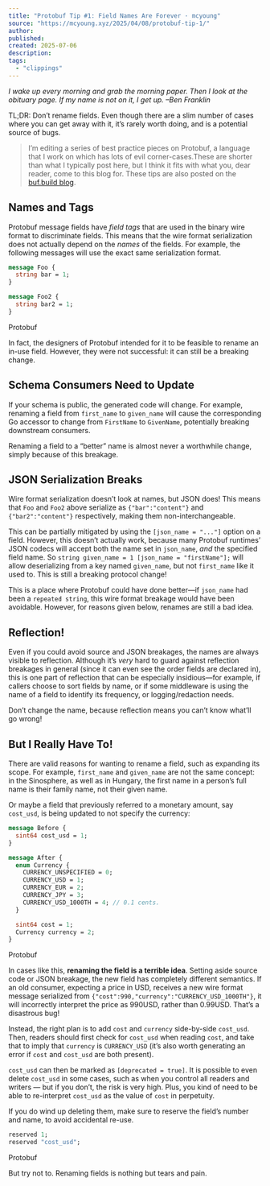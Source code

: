 ```yaml
---
title: "Protobuf Tip #1: Field Names Are Forever · mcyoung"
source: "https://mcyoung.xyz/2025/04/08/protobuf-tip-1/"
author:
published:
created: 2025-07-06
description:
tags:
  - "clippings"
---
```

*I wake up every morning and grab the morning paper. Then I look at the obituary page. If my name is not on it, I get up. –Ben Franklin*

TL;DR: Don’t rename fields. Even though there are a slim number of cases where you can get away with it, it’s rarely worth doing, and is a potential source of bugs.

> I’m editing a series of best practice pieces on Protobuf, a language that I work on which has lots of evil corner-cases.These are shorter than what I typically post here, but I think it fits with what you, dear reader, come to this blog for. These tips are also posted on the [buf.build blog](https://buf.build/blog/totw-1-field-names).

## Names and Tags

Protobuf message fields have *field tags* that are used in the binary wire format to discriminate fields. This means that the wire format serialization does not actually depend on the *names* of the fields. For example, the following messages will use the exact same serialization format.

```protobuf
message Foo {
  string bar = 1;
}

message Foo2 {
  string bar2 = 1;
}
```

Protobuf

In fact, the designers of Protobuf intended for it to be feasible to rename an in-use field. However, they were not successful: it can still be a breaking change.

## Schema Consumers Need to Update

If your schema is public, the generated code will change. For example, renaming a field from `first_name` to `given_name` will cause the corresponding Go accessor to change from `FirstName` to `GivenName`, potentially breaking downstream consumers.

Renaming a field to a “better” name is almost never a worthwhile change, simply because of this breakage.

## JSON Serialization Breaks

Wire format serialization doesn’t look at names, but JSON does! This means that `Foo` and `Foo2` above serialize as `{"bar":"content"}` and `{"bar2":"content"}` respectively, making them non-interchangeable.

This can be partially mitigated by using the `[json_name = "..."]` option on a field. However, this doesn’t actually work, because many Protobuf runtimes’ JSON codecs will accept both the name set in `json_name`, *and* the specified field name. So `string given_name = 1 [json_name = "firstName"];` will allow deserializing from a key named `given_name`, but not `first_name` like it used to. This is still a breaking protocol change!

This is a place where Protobuf could have done better—if `json_name` had been a `repeated string`, this wire format breakage would have been avoidable. However, for reasons given below, renames are still a bad idea.

## Reflection!

Even if you could avoid source and JSON breakages, the names are always visible to reflection. Although it’s *very* hard to guard against reflection breakages in general (since it can even see the order fields are declared in), this is one part of reflection that can be especially insidious—for example, if callers choose to sort fields by name, or if some middleware is using the name of a field to identify its frequency, or logging/redaction needs.

Don’t change the name, because reflection means you can’t know what’ll go wrong!

## But I Really Have To!

There are valid reasons for wanting to rename a field, such as expanding its scope. For example, `first_name` and `given_name` are not the same concept: in the Sinosphere, as well as in Hungary, the first name in a person’s full name is their family name, not their given name.

Or maybe a field that previously referred to a monetary amount, say `cost_usd`, is being updated to not specify the currency:

```protobuf
message Before {
  sint64 cost_usd = 1;
}

message After {
  enum Currency {
    CURRENCY_UNSPECIFIED = 0;
    CURRENCY_USD = 1;
    CURRENCY_EUR = 2;
    CURRENCY_JPY = 3;
    CURRENCY_USD_1000TH = 4; // 0.1 cents.
  }

  sint64 cost = 1;
  Currency currency = 2;
}
```

Protobuf

In cases like this, **renaming the field is a terrible idea**. Setting aside source code or JSON breakage, the new field has completely different semantics. If an old consumer, expecting a price in USD, receives a new wire format message serialized from `{"cost":990,"currency":"CURRENCY_USD_1000TH"}`, it will incorrectly interpret the price as 990USD, rather than 0.99USD. That’s a disastrous bug!

Instead, the right plan is to add `cost` and `currency` side-by-side `cost_usd`. Then, readers should first check for `cost_usd` when reading `cost`, and take that to imply that `currency` is `CURRENCY_USD` (it’s also worth generating an error if `cost` and `cost_usd` are both present).

`cost_usd` can then be marked as `[deprecated = true]`. It is possible to even delete `cost_usd` in some cases, such as when you control all readers and writers — but if you don’t, the risk is very high. Plus, you kind of need to be able to re-interpret `cost_usd` as the value of `cost` in perpetuity.

If you do wind up deleting them, make sure to reserve the field’s number and name, to avoid accidental re-use.

```protobuf
reserved 1;
reserved "cost_usd";
```

Protobuf

But try not to. Renaming fields is nothing but tears and pain.